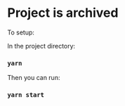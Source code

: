 # Project is archived

To setup:

In the project directory:

### `yarn`

Then you can run:

### `yarn start`
